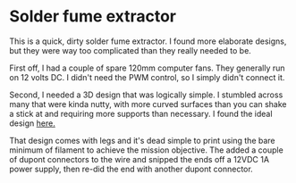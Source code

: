 <!-- TITLE: Solder Fume Extractor -->
<!-- SUBTITLE: A 3D printed solder fume extractor -->

# Solder fume extractor
This is a quick, dirty solder fume extractor. I found more elaborate designs, but they were way too complicated than they really needed to be.

First off, I had a couple of spare 120mm computer fans. They generally run on 12 volts DC. I didn't need the PWM control, so I simply didn't connect it.

Second, I needed a 3D design that was logically simple. I stumbled across many that were kinda nutty, with more curved surfaces than you can shake a stick at and requiring more supports than necessary. I found the ideal design [here.](https://www.thingiverse.com/thing:1062368)

That design comes with legs and it's dead simple to print using the bare minimum of filament to achieve the mission objective. The added a couple of dupont connectors to the wire and snipped the ends off a 12VDC 1A power supply, then re-did the end with another dupont connector.
